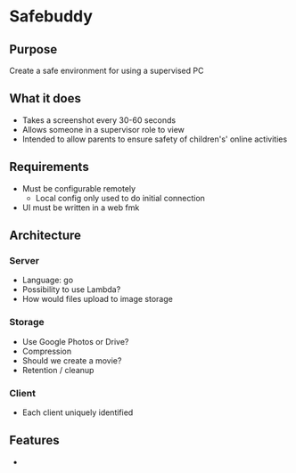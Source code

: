 # Safebuddy

## Purpose
Create a safe environment for using a supervised PC

## What it does
- Takes a screenshot every 30-60 seconds
- Allows someone in a supervisor role to view
- Intended to allow parents to ensure safety of children's' online activities

## Requirements

 - Must be configurable remotely
	 - Local config only used to do initial connection
 - UI must be written in a web fmk

## Architecture
### Server
- Language: go
- Possibility to use Lambda?
- How would files upload to image storage
### Storage
 - Use Google Photos or Drive?
 - Compression
 - Should we create a movie?
 - Retention / cleanup
 ### Client
 - Each client uniquely identified

## Features
- 
<!--stackedit_data:
eyJoaXN0b3J5IjpbNTQ1MDMwNTQwLDE5MDcxNDAzNjcsLTE2MD
g5NzIzMywtMTI4NjgyNDkwM119
-->